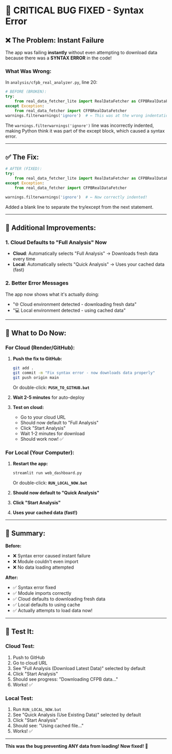 # 🐛 CRITICAL BUG FIXED - Syntax Error

## ❌ **The Problem: Instant Failure**

The app was failing **instantly** without even attempting to download data because there was a **SYNTAX ERROR** in the code!

### **What Was Wrong:**

In `analysis/cfpb_real_analyzer.py`, line 20:

```python
# BEFORE (BROKEN):
try:
    from real_data_fetcher_lite import RealDataFetcher as CFPBRealDataFetcher
except Exception:
    from real_data_fetcher import CFPBRealDataFetcher
warnings.filterwarnings('ignore')  # ← This was at the wrong indentation!
```

The `warnings.filterwarnings('ignore')` line was incorrectly indented, making Python think it was part of the except block, which caused a syntax error.

---

## ✅ **The Fix:**

```python
# AFTER (FIXED):
try:
    from real_data_fetcher_lite import RealDataFetcher as CFPBRealDataFetcher
except Exception:
    from real_data_fetcher import CFPBRealDataFetcher

warnings.filterwarnings('ignore')  # ← Now correctly indented!
```

Added a blank line to separate the try/except from the next statement.

---

## 🎯 **Additional Improvements:**

### **1. Cloud Defaults to "Full Analysis" Now**

- **Cloud**: Automatically selects "Full Analysis" → Downloads fresh data every time
- **Local**: Automatically selects "Quick Analysis" → Uses your cached data (fast)

### **2. Better Error Messages**

The app now shows what it's actually doing:
- "🌐 Cloud environment detected - downloading fresh data"
- "💻 Local environment detected - using cached data"

---

## 🚀 **What to Do Now:**

### **For Cloud (Render/GitHub):**

1. **Push the fix to GitHub:**
   ```bash
   git add .
   git commit -m "Fix syntax error - now downloads data properly"
   git push origin main
   ```

   Or double-click: **`PUSH_TO_GITHUB.bat`**

2. **Wait 2-5 minutes** for auto-deploy

3. **Test on cloud:**
   - Go to your cloud URL
   - Should now default to "Full Analysis"
   - Click "Start Analysis"
   - Wait 1-2 minutes for download
   - Should work now! ✅

### **For Local (Your Computer):**

1. **Restart the app:**
   ```bash
   streamlit run web_dashboard.py
   ```

   Or double-click: **`RUN_LOCAL_NOW.bat`**

2. **Should now default to "Quick Analysis"**

3. **Click "Start Analysis"**

4. **Uses your cached data (fast!)**

---

## 🎊 **Summary:**

**Before:**
- ❌ Syntax error caused instant failure
- ❌ Module couldn't even import
- ❌ No data loading attempted

**After:**
- ✅ Syntax error fixed
- ✅ Module imports correctly
- ✅ Cloud defaults to downloading fresh data
- ✅ Local defaults to using cache
- ✅ Actually attempts to load data now!

---

## 🧪 **Test It:**

### **Cloud Test:**
1. Push to GitHub
2. Go to cloud URL
3. See "Full Analysis (Download Latest Data)" selected by default
4. Click "Start Analysis"
5. Should see progress: "Downloading CFPB data..."
6. Works! ✅

### **Local Test:**
1. Run `RUN_LOCAL_NOW.bat`
2. See "Quick Analysis (Use Existing Data)" selected by default
3. Click "Start Analysis"
4. Should see: "Using cached file..."
5. Works! ✅

---

**This was the bug preventing ANY data from loading! Now fixed!** 🎉


